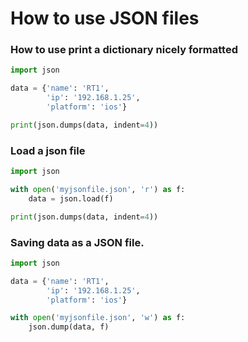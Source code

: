 # How to use JSON files

### How to use print a dictionary nicely formatted
```python
import json

data = {'name': 'RT1',
        'ip': '192.168.1.25',
        'platform': 'ios'}

print(json.dumps(data, indent=4))
```

### Load a json file
```python
import json

with open('myjsonfile.json', 'r') as f:
    data = json.load(f)

print(json.dumps(data, indent=4))
```

### Saving data as a JSON file.
```python
import json

data = {'name': 'RT1',
        'ip': '192.168.1.25',
        'platform': 'ios'}

with open('myjsonfile.json', 'w') as f:
    json.dump(data, f)
```
